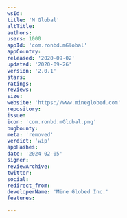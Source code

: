 ```yaml
---
wsId: 
title: 'M Global'
altTitle: 
authors: 
users: 1000
appId: 'com.ronbd.mGlobal'
appCountry: 
released: '2020-09-02'
updated: '2020-09-26'
version: '2.0.1'
stars: 
ratings: 
reviews: 
size: 
website: 'https://www.mineglobed.com'
repository: 
issue: 
icon: 'com.ronbd.mGlobal.png'
bugbounty: 
meta: 'removed'
verdict: 'wip'
appHashes: 
date: '2024-02-05'
signer: 
reviewArchive: 
twitter: 
social: 
redirect_from: 
developerName: 'Mine Globed Inc.'
features: 

---
```



